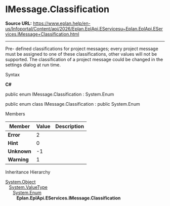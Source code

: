 # IMessage.Classification

**Source URL:** https://www.eplan.help/en-us/Infoportal/Content/api/2026/Eplan.EplApi.EServicesu~Eplan.EplApi.EServices.IMessage+Classification.html

---

Pre- defined classifications for project messages; every project message must be assigned to one of these classifications, other values will not be supported. The classification of a project message could be changed in the settings dialog at run time.

Syntax

**C#**



public enum IMessage.Classification : System.Enum

public enum class IMessage.Classification : public System.Enum


Members

| Member | Value | Description |
| --- | --- | --- |
| **Error** | 2 |  |
| **Hint** | 0 |  |
| **Unknown** | -1 |  |
| **Warning** | 1 |  |

Inheritance Hierarchy

[System.Object](#)  
   [System.ValueType](#)  
      [System.Enum](#)  
         **Eplan.EplApi.EServices.IMessage.Classification**
